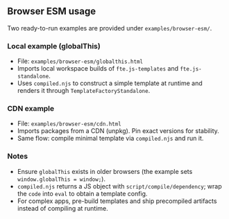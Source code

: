 ## Browser ESM usage

Two ready-to-run examples are provided under `examples/browser-esm/`.

### Local example (globalThis)
- File: `examples/browser-esm/globalthis.html`
- Imports local workspace builds of `fte.js-templates` and `fte.js-standalone`.
- Uses `compiled.njs` to construct a simple template at runtime and renders it through `TemplateFactoryStandalone`.

### CDN example
- File: `examples/browser-esm/cdn.html`
- Imports packages from a CDN (unpkg). Pin exact versions for stability.
- Same flow: compile minimal template via `compiled.njs` and run it.

### Notes
- Ensure `globalThis` exists in older browsers (the example sets `window.globalThis = window;`).
- `compiled.njs` returns a JS object with `script/compile/dependency`; wrap the `code` into `eval` to obtain a template config.
- For complex apps, pre-build templates and ship precompiled artifacts instead of compiling at runtime.
